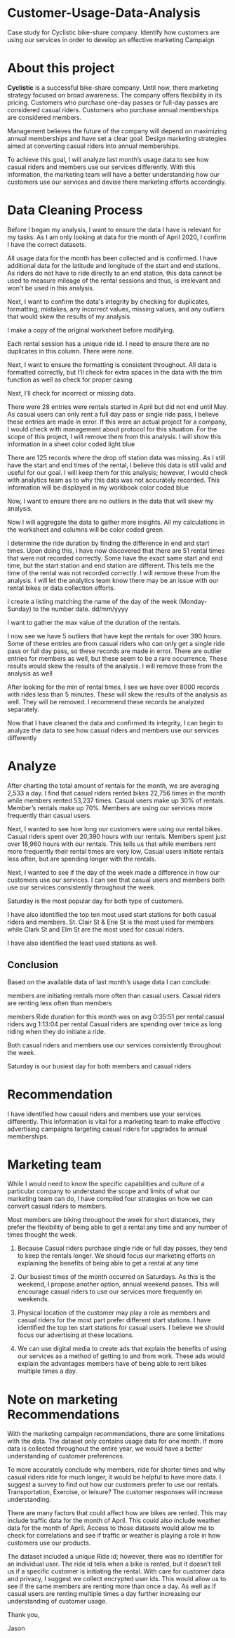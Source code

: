 # Customer-Usage-Data-Analysis
Case study for Cyclistic bike-share company. Identify how customers are using our services in order to develop an effective marketing Campaign


# About this project
**Cyclistic** is a successful bike-share company. Until now, there marketing strategy focused on broad awareness. The company offers flexibility in its pricing. Customers who purchase one-day passes or full-day passes are considered casual riders. Customers who purchase annual memberships are considered members.

Management believes the future of the company will depend on maximizing annual memberships and have set a clear goal: Design marketing strategies aimed at converting casual riders into annual memberships.

To achieve this goal, I will analyze last month’s usage data to see how casual riders and members use our services differently. With this information, the marketing team will have a better understanding how our customers use our services and devise there marketing efforts accordingly. 

# Data Cleaning Process 
Before I began my analysis, I want to ensure the data I have is relevant for my tasks. As I am only looking at data for the month of April 2020, I confirm I have the correct datasets. 

All usage data for the month has been collected and is confirmed. I have additional data for the latitude and longitude of the start and end stations. As riders do not have to ride directly to an end station, this data cannot be used to measure mileage of the rental sessions and thus, is irrelevant and won't be used in this analysis. 

Next, I want to confirm the data's integrity by checking for duplicates, formatting, mistakes, any incorrect values, missing values, and any outliers that would skew the results of my analysis. 

I make a copy of the original worksheet before modifying. 

Each rental session has a unique ride id. I need to ensure there are no duplicates in this column. There were none. 

Next, I want to ensure the formatting is consistent throughout. All data is formatted correctly, but I’ll check for extra spaces in the data with the trim function as well as check for proper casing

Next, I’ll check for incorrect or missing data. 

There were 28 entries were rentals started in April but did not end until May. As casual users can only rent a full day pass or single ride pass, I believe these entries are made in error. If this were an actual project for a company, I would check with management about protocol for this situation. For the scope of this project, I will remove them from this analysis. I will show this information in a sheet color coded light blue 

There are 125 records where the drop off station data was missing. As I still have the start and end times of the rental, I believe this data is still valid and useful for our goal. I will keep them for this analysis; however, I would check with analytics team as to why this data was not accurately recorded. This information will be displayed in my workbook color coded blue 

Now, I want to ensure there are no outliers in the data that will skew my analysis. 

Now I will aggregate the data to gather more insights. All my calculations in the worksheet and columns will be color coded green. 

I determine the ride duration by finding the difference in end and start times. 
Upon doing this, I have now discovered that there are 51 rental times that were not recorded correctly. Some have the exact same start and end time, but the start station and end station are different. This tells me the time of the rental was not recorded correctly. I will remove these from the analysis. I will let the analytics team know there may be an issue with our rental bikes or data collection efforts. 

I create a listing matching the name of the day of the week (Monday-Sunday) to the number date.  dd/mm/yyyy

I want to gather the max value of the duration of the rentals.

 I now see we have 5 outliers that have kept the rentals for over 390 hours. Some of these entries are from casual riders who can only get a single ride pass or full day pass, so these records are made in error. There are outlier entries for members as well, but these seem to be a rare occurrence. These results would skew the results of the analysis. I will remove these from the analysis as well 

After looking for the min of rental times, I see we have over 8000 records with rides less than 5 minutes. These will skew the results of the analysis as well. They will be removed. I recommend these records be analyzed separately. 

Now that I have cleaned the data and confirmed its integrity, I can begin to analyze the data to see how casual riders and members use our services differently


# Analyze
After charting the total amount of rentals for the month, we are averaging 2,533 a day. I find that casual riders rented bikes 22,756 times in the month while members rented 53,237 times. Casual users make up 30% of rentals. Member’s rentals make up 70%. Members are using our services more frequently than casual users.

Next, I wanted to see how long our customers were using our rental bikes. Casual riders spent over 20,390 hours with our rentals. Members spent just over 18,960 hours with our rentals. This tells us that while members rent more frequently their rental times are very low, Casual users initiate rentals less often, but are spending longer with the rentals.

Next, I wanted to see if the day of the week made a difference in how our customers use our services. I can see that casual users and members both use our services consistently throughout the week.

 Saturday is the most popular day for both type of customers. 
 

I have also identified the top ten most used start stations for both casual riders and members. St. Clair St & Erie St is the most used for members while Clark St and Elm St are the most used for casual riders. 
 
 I have also identified the least used stations as well. 
 
 ## Conclusion
 
 Based on the available data of last month’s usage data I can conclude:
 
members are initiating rentals more often than casual users.
Casual riders are renting less often than members
 
members Ride duration for this month was on avg 0:35:51 per rental
casual riders avg 1:13:04 per rental 
Casual riders are spending over twice as long riding when they do initiate a ride. 
 
 Both casual riders and members use our services consistently throughout the week.

Saturday is our busiest day for both members and casual riders 

# Recommendation 
I have identified how casual riders and members use your services differently. This information is vital for a marketing team to make effective advertising campaigns targeting casual riders for upgrades to annual memberships. 

# Marketing team 
While I would need to know the specific capabilities and culture of a particular company to understand the scope and limits of what our marketing team can do, I have compiled four strategies on how we can convert casual riders to members. 

Most members are biking throughout the week for short distances, they prefer the flexibility of being able to get a rental any time and any number of times thought the week.

1. Because Casual riders purchase single ride or full day passes, they tend to keep the rentals longer. We should focus our marketing efforts on explaining the benefits of being able to get a rental at any time

2.  Our busiest times of the month occurred on Saturdays. As this is the weekend, I propose another option, annual weekend passes. This will encourage casual riders to use our services more frequently on weekends.

3. Physical location of the customer may play a role as members and casual riders for the most part prefer different start stations. I have identified the top ten start stations for casual users. I believe we should focus our advertising at these locations. 

4. We can use digital media to create ads that explain the benefits of using our services as a method of getting to and from work. These ads would explain the advantages members have of being able to rent bikes multiple times a day. 

# Note on marketing Recommendations 

With the marketing campaign recommendations, there are some limitations with the data. The dataset only contains usage data for one month. If more data is collected throughout the entire year, we would have a better understanding of customer preferences. 

To more accurately conclude why members, ride for shorter times and why casual riders ride for much longer, it would be helpful to have more data. I suggest a survey to find out how our customers prefer to use our rentals. Transportation, Exercise, or leisure? The customer responses will increase understanding.

There are many factors that could affect how are bikes are rented. This may include traffic data for the month of April. This could also include weather data for the month of April. Access to those datasets would allow me to check for correlations and see if traffic or weather is playing a role in how customers use our products. 

The dataset included a unique Ride id; however, there was no identifier for an individual user. The ride id tells when a bike is rented, but it doesn’t tell us if a specific customer is initiating the rental. With care for customer data and privacy, I suggest we collect encrypted user ids. This would allow us to see if the same members are renting more than once a day. As well as if casual users are renting multiple times a day further increasing our understanding of customer usage. 

Thank you,

Jason 
